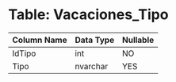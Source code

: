 # Table: Vacaciones_Tipo

| Column Name | Data Type | Nullable |
|-------------|-----------|----------|
| IdTipo | int | NO |
| Tipo | nvarchar | YES |

